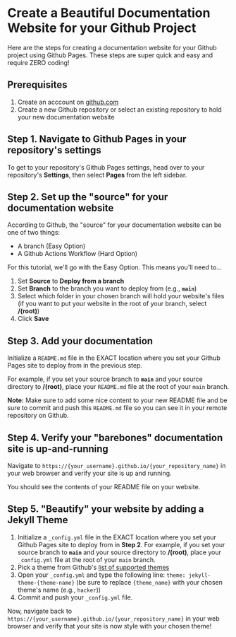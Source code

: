 # Create a Beautiful Documentation Website for your Github Project

Here are the steps for creating a documentation website for your Github project 
using Github Pages. These steps are super quick and easy and require ZERO
coding!

## Prerequisites

1. Create an acccount on [github.com](https://github.com/)
2. Create a new Github repository or select an existing repository to hold your
new documentation website

## Step 1. Navigate to Github Pages in your repository's settings

To get to your repository's Github Pages settings, head over to your 
repository's **Settings**, then select **Pages** from the left sidebar.

## Step 2. Set up the "source" for your documentation website

According to Github, the "source" for your documentation website can be one of
two things:
* A branch (Easy Option) 
* A Github Actions Workflow (Hard Option)

For this tutorial, we'll go with the Easy Option. This means you'll need to...
1. Set **Source** to **Deploy from a branch**
2. Set **Branch** to the branch you want to deploy from (e.g., **`main`**)
3. Select which folder in your chosen branch will hold your website's files 
(if you want to put your website in the root of your branch, select 
**/(root)**)
4. Click **Save**

## Step 3. Add your documentation

Initialize a `README.md` file in the EXACT location where you set your 
Github Pages site to deploy from in the previous step.

For example, if you set your source branch to **`main`** and your source 
directory to **/(root)**, place your `README.md` file at the root of your `main` 
branch.

**Note:** Make sure to add some nice content to your new README file and be 
sure to commit and push this `README.md` file so you can see it in
your remote repository on Github.

## Step 4. Verify your "barebones" documentation site is up-and-running

Navigate to `https://{your_username}.github.io/{your_repository_name}` in your
web browser and verify your site is up and running.

You should see the contents of your README file on your website.

## Step 5. "Beautify" your website by adding a Jekyll Theme

1. Initialize a `_config.yml` file in the EXACT location where you set your 
Github Pages site to deploy from in **Step 2**. For example, if you set your 
source branch to **`main`** and your source directory to **/(root)**, place your `_config.yml` file at the root of your `main` branch.
2. Pick a theme from Github's [list of supported themes](https://pages.github.com/themes/)
3. Open your `_config.yml` and type the following line:
`theme: jekyll-theme-{theme-name}` (be sure to replace `{theme_name}` with your
chosen theme's name (e.g., `hacker`))
4. Commit and push your `_config.yml` file.

Now, navigate back to `https://{your_username}.github.io/{your_repository_name}` 
in your web browser and verify that your site is now style with your chosen
theme!